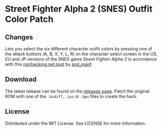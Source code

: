 # Street Fighter Alpha 2 (SNES) Outfit Color Patch

## Changes
Lets you select the six different character outfit colors
by pressing one of the attack buttons (A, B, X, Y, L, R)
on the character select screen
in the US, EU and JP versions of the SNES game
*Street Fighter Alpha 2*
in accordance with this
[romhacking.net post](https://www.romhacking.net/forum/index.php?msg=449057)
by
[and_manf](https://www.romhacking.net/forum/index.php?action=profile;u=105396).

## Download
The latest release can be found on the
[releases page](https://github.com/lightbulb-sun/sfa2-colors/releases).
Patch the original ROM with one of the `.bsdiff`, `.ips` or `.bps` files
to create the hack.

## License
Distributed under the MIT License. See LICENSE for more information.
